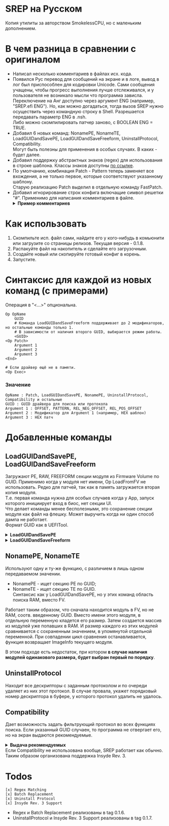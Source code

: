 # SREP на Русском
Копия утилиты за авторством SmokelessCPU, но с маленьким дополнением.

# В чем разница в сравнении с оригиналом
* Написал несколько комментариев в файлах исх. кода.
* Появился Рус перевод для сообщений на экране и в логе, вывод в лог был приспособлен для кодировки Unicode. Сами сообщения учащены, чтобы прогресс выполнения лучше отслеживался, и у пользователя не возникало мысли что программа зависла.
  </br>Переключение на Анг доступно через аргумент ENG (например, "SREP.efi ENG"). Но, как можно догадаться, тогда вызов SREP нужно осуществить через командную строку в Shell. Разрешается передавать параметр ENG в .nsh.
  </br>Либо можно скомпилировать патчер заново, с BOOLEAN ENG = TRUE.
* Добавил 6 новых команд: NonamePE, NonameTE, LoadGUIDandSavePE, LoadGUIDandSaveFreeform, UninstallProtocol, Compatibility.
  </br>Могут быть полезны для применения в особых случаях. В каких - будет далее.
* Добавил поддержку абстрактных знаков (regex) для использования в строке шаблона. Классы знаков доступны [по ссылке](https://gist.github.com/kaigouthro/e8bad6a2c8df6ff13b8716027a172dc0#3-character-types).
* По умолчанию, комбинация Patch - Pattern теперь заменяет все вхождения, а не только первое, которые соответствуют указанному шаблону.
  </br>Старую реализацию Patch выделил в отдельную команду FastPatch.
* Добавил игнорирование строк конфига включащие символ решетки "#". Применимо для написания комментариев в файле.
  <details>
  <summary><strong>Пример комментариев</strong></summary>
  # Здесь выбираем FilterProtocol</br>
  Op Compatibility</br>
  389F751F-1838-4388-8390-CD8154BD27F8</br>
  </details>

# Как использовать
1. Скомпильте исп. файл сами, найдите его у кого-нибудь в комьюнити или загрузите со страницы релизов. Текущая версия - 0.1.8.
2. Распакуйте файл на накопитель и сделайте его загрузочным.
3. Создайте новый или скопируйте готовый конфиг в корень.
4. Запустите.

# Синтаксис для каждой из новых команд (с примерами)
Операция в "<...>" опциональна.

    Op OpName
        GUID
        # Команда LoadGUIDandSaveFreeform поддерживает до 2 модификаторов, но остальные команды только 1.
        # В зависимости от наличия второго GUID, выбирается режим работы.
        <GUID>
    <Op Patch>
        Argument 1
        Argument 2
        Argument 3
    <End>
    
    # Если драйвер ещё не в памяти.
    <Op Exec>

### Значение

    OpName : Patch, LoadGUIDandSavePE, NonamePE, UninstallProtocol, Compatibility и остальные
    GUID : GUID драйвера для поиска или протокола
    Argument 1 : OFFSET, PATTERN, REL_NEG_OFFSET, REL_POS_OFFSET
    Argument 2 : Модификатор для Argument 1 (например, HEX шаблон)
    Argument 3 : HEX патч
    
# Добавленные команды
## LoadGUIDandSavePE, LoadGUIDandSaveFreeform
Загружают PE, RAW, FREEFORM секции модуля из Firmware Volume по GUID. Применимо когда у модуля нет имени, Op LoadFromFV не использовать. Редко для патчей, так как в память загружается вторая копия модуля.
</br>Т.е. первая команда нужна для особых случаев когда у App, запуск которого инициирует вход в биос, нет секции UI.
</br>Что делает команды менее бесполезными, это сохранение секции модуля как файл на флешку. Может выручить когда ни один способ дампа не работает.
</br>Формат GUID как в UEFITool.
  <details>
  <summary><strong>LoadGUIDandSavePE</strong></summary>
    
  ```
  Op LoadGUIDandSavePE
  
  # Это SetupUtility
  FE3542FE-C1D3-4EF8-657C-8048606FF670
  ```

  </details>
  <details>
  <summary><strong>LoadGUIDandSaveFreeform</strong></summary>
    
  ```
  Op LoadGUIDandSaveFreeform
  
  # Это SmallLogo с section subtype RAW. GUID от File.
  63819805-67BB-46EF-AA8D-1524A19A01E4


  Op LoadGUIDandSaveFreeform
  
  # Это setupdata. У section subtype FREEFORM есть свой GUID, его тоже нужно указать, даже если они одинаковы.
  FE612B72-203C-47B1-8560-A66D946EB371
  FE612B72-203C-47B1-8560-A66D946EB371
  ```

  </details>

## NonamePE, NonameTE
Используют одну и ту-же функцию, с различием в лишь одном передаваемом значении.

* NonamePE - ищет секцию PE по GUID;
* NonameTE - ищет секцию TE по GUID.
</br>Синтаксис как у LoadGUIDandSavePE, но у этих команд область поиска RAM, вместо FV.

Работает таким образом, что сначала находится модуль в FV, но не RAM, соотв. введенному GUID. Вместо имени этого модуля, в отдельную переменную кладется его размер. Затем создается массив из модулей уже попавших в RAM. И размер каждого из этих модулей сравнивается с сохраненным значением, в упомянутой отдельной переменной. При совпадении цикл сравнения останавливается, функция возвращает ImageInfo текущего модуля.

В этом подходе есть недостаток, при котором **в случае наличия модулей одинакового размера, будет выбран первый по порядку**.

## UninstallProtocol
Находит все дескрипторы с заданным протоколом и по очереди удаляет из них этот протокол.
В случае провала, укажет порядковый номер дескриптора в буфере, у которого протокол удалить не удалось.

## Compatibility
Дает возможность задать фильтрующий протокол во всех функциях поиска. Если указанный GUID случаен, то программа не отвергает его, но на экран выдаются рекомендуемые.
<details>
<summary><strong>Выдача рекомендуемых</strong></summary>
  
```
Recommended protocols are:
EFI_FIRMWARE_VOLUME_PROTOCOL_GUID(good for HP Insyde Rev.3)
389F751F-1838-4388-8390-CD8154BD27F8
 
EFI_LEGACY_BIOS_PROTOCOL_GUID(good for Aptio 4, Insyde Rev.3)
DB9A1E3D-45CB-4ABB-853B-E5387FDB2E2D
```

</details>
Если Compatibility не использована вообще, SREP работает как обычно. Таким образом организована поддержка Insyde Rev. 3.

# Todos

    [x] Regex Matching
    [x] Batch Replacement
    [x] Uninstall Protocol
    [x] Insyde Rev. 3 Support

* Regex и Batch Replacement реализованы в tag 0.1.6.
* UninstallProtocol и Insyde Rev. 3 Support реализованы в tag 0.1.7.
